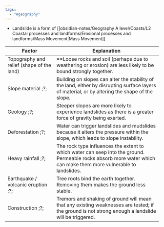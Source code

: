 ```yaml
---
tags:
  - "#geography"
---
```

- Landslide is a form of [[obsidian-notes/Geography A level/Coasts/L2 Coastal processes and landforms/Erosional processes and landforms/Mass Movement|Mass Movement]]

| Factor                                    | Explanation                                                                                                                                                       |
| ----------------------------------------- | ----------------------------------------------------------------------------------------------------------------------------------------------------------------- |
| Topography and relief (shape of the land) | ==Loose rocks and soil (perhaps due to weathering or erosion) are less likely to be bound strongly together.                                                      |
| Slope material ;?;                        | Building on slopes can alter the stability of the land, either by disrupting surface layers of material, or by altering the shape of the slope.                   |
| Geology ;?;                               | Steeper slopes are more likely to experience landslides as there is a greater force of gravity being exerted.                                                     |
| Deforestation ;?;                         | Water can trigger landslides and mudslides because it alters the pressure within the slope, which leads to slope instability.                                     |
| Heavy rainfall ;?;                        | The rock type influences the extent to which water can seep into the ground. Permeable rocks absorb more water which can make them more vulnerable to landslides. |
| Earthquake / volcanic eruption ;?;        | Tree roots bind the earth together. Removing them makes the ground less stable.                                                                                   |
| Construction ;?;                          | Tremors and shaking of ground will mean that any existing weaknesses are tested; if the ground is not strong enough a landslide will be triggered.                |
